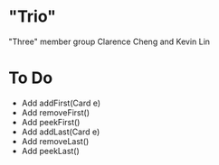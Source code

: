 # "Trio"
"Three" member group
Clarence Cheng and Kevin Lin
# To Do
- Add addFirst(Card e)
- Add removeFirst()
- Add peekFirst()
- Add addLast(Card e)
- Add removeLast()
- Add peekLast()
